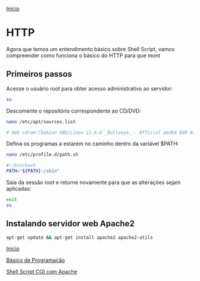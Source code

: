[Inicio](../README.md)

# HTTP

Agora que temos um entendimento básico sobre Shell Script, vamos compreender como funciona o básico do HTTP para que mont

## Primeiros passos
Acesse o usuário root para obter acesso administrativo ao servidor:
```bash
su
```
Descomente o repositório correspondente ao CD/DVD:
```bash
nano /etc/apt/sources.list
```
```bash
# deb cdrom:[Debian GNU/Linux 11.6.0 _Bullseye_ - Official amd64 DVD Binary-1 20221217-10:40]/ bullseye contrib main
```
Defina os programas a estarem no caminho dentro da variável $PATH:
```bash
nano /etc/profile.d/path.sh
```
```bash
#!/bin/bash
PATH="${PATH}:/sbin"
```
Saia da sessão root e retorne novamente para que as alterações sejam aplicadas:
```bash
exit
su
```

## Instalando servidor web Apache2

```bash
apt-get update && apt-get install apache2 apache2-utils
```

[Inicio](../README.md)

[Básico de Programação](./01-PROGRAMACAO.md)

[Shell Script CGI com Apache](./03-CGI.md)